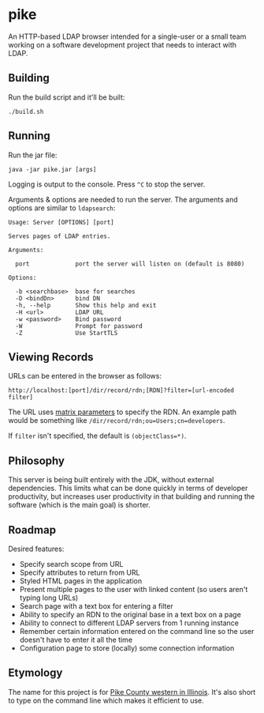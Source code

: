 # pike

An HTTP-based LDAP browser intended for a single-user or a small team working on a software development project that needs to interact with LDAP.

## Building

Run the build script and it'll be built:

    ./build.sh

## Running

Run the jar file:

    java -jar pike.jar [args]

Logging is output to the console. Press `^C` to stop the server.

Arguments & options are needed to run the server. The arguments and options are similar to `ldapsearch`:

```
Usage: Server [OPTIONS] [port]

Serves pages of LDAP entries.

Arguments:

  port             port the server will listen on (default is 8080)

Options:

  -b <searchbase>  base for searches
  -D <bindDn>      bind DN
  -h, --help       Show this help and exit
  -H <url>         LDAP URL
  -w <password>    Bind password
  -W               Prompt for password
  -Z               Use StartTLS
```

## Viewing Records

URLs can be entered in the browser as follows:

    http://localhost:[port]/dir/record/rdn;[RDN]?filter=[url-encoded filter]

The URL uses [matrix parameters](https://www.w3.org/DesignIssues/MatrixURIs.html) to specify the RDN. An example path would be something like `/dir/record/rdn;ou=Users;cn=developers`.

If `filter` isn't specified, the default is `(objectClass=*)`.

## Philosophy

This server is being built entirely with the JDK, without external dependencies. This limits what can be done quickly in terms of developer productivity, but increases user productivity in that building and running the software (which is the main goal) is shorter.

## Roadmap

Desired features:

* Specify search scope from URL
* Specify attributes to return from URL
* Styled HTML pages in the application
* Present multiple pages to the user with linked content (so users aren't typing long URLs)
* Search page with a text box for entering a filter
* Ability to specify an RDN to the original base in a text box on a page
* Ability to connect to different LDAP servers from 1 running instance
* Remember certain information entered on the command line so the user doesn't have to enter it all the time
* Configuration page to store (locally) some connection information

## Etymology

The name for this project is for [Pike County western in Illinois](https://en.wikipedia.org/wiki/Pike_County,_Illinois). It's also short to type on the command line which makes it efficient to use.